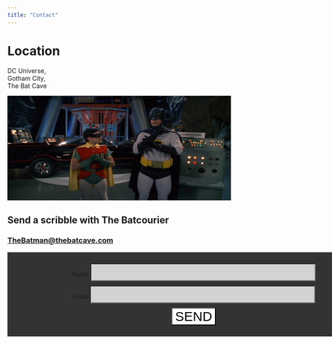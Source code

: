 ```yaml
---
title: "Contact"
---
```


# Location

DC Universe, <br>
Gotham City, <br>
The Bat Cave

![Billede 1 af Batman](../imgs/batcave.jpg)

## Send a scribble with The Batcourier

### TheBatman@thebatcave.com

<form action="https://formspree.io/fk.kofoed@gmail.com"
      method="POST">
      Name
    <input class="input1" class="inputs" type="text" name="name"> <br>
    Email
    <input class="input2" class="inputs" type="email" name="_replyto"> <br>
    <input class="knap" type="submit" value="SEND">
</form> 


<style>
    form{
        background-color: #333333;
        padding: 20px;
        width: 800px;
        text-align: center;
        }
    form input{
        background-color: lightgrey;
        margin-bottom: 5px;
        }
    .input1{
        width: 500px;
        font-size: 30px;
        margin-top: 5px; 
        }
    .input2{
        width: 500px;
        font-size: 30px;
        margin-top: 5px; 
        }
    .knap{
        background-color: white;
        font-size: 30px;
        margin-top: 5px;
        }
    .knap:hover{
        background-color: yellow;
        font-size: 50px;
        margin-top: 5px;
        }
    
</style>